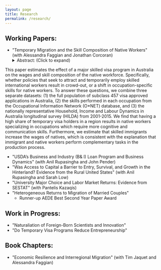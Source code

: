 ```yaml
---
layout: page
title: Research
permalink: /research/
---
```

## Working Papers: 
* "Temporary Migration and the Skill Composition of Native Workers" (with Alessandra Faggian and Jonathan Corcoran)
  <details>
      <summary>Abstract: (Click to expand)</summary>
This paper estimates the effect of a major skilled visa program in Australia on the wages and skill composition of the native workforce. Specifically, whether policies that seek to attract and
temporarily employ skilled international workers result in crowd-out, or a shift in occupation-specific skills for native workers. To answer these questions, we combine three separate datasets: (1) the
full population of subclass 457 visa approved applications in Australia, (2) the skills performed in each occupation from the Occupational Information Network (O*NET) database, and (3) the
nationally representative Household, Income and Labour Dynamics in Australia longitudinal survey (HILDA) from 2001-2015. We find that having a high share of temporary visa holders in a region
results in native workers specializing in occupations which require more cognitive and communication skills. Furthermore, we estimate that skilled immigrants increase the wages of natives, which is
consistent with the explanation that immigrant and native workers perform complementary tasks in the production process.
    </details>
* "USDA’s Business and Industry (B& I) Loan Program and Business Dynamics" (with Anil Rupasingha and John Pender)
* "Was Access to Capital a Barrier to Entry, Survival, and Growth in the Hinterland? Evidence from the Rural United States" (with Anil Rupasingha and Sarah Low)
* "University Major Choice and Labor Market Returns: Evidence from SESTAT" (with Pantelis Kazaqis)
* "Heterogeneous Returns to Migration of Married Couples"
	* Runner-up AEDE Best Second Year Paper Award
	
## Work in Progress:
* "Naturaliation of Foreign-Born Scientists and Innovation"
* "Do Temporary Visa Programs Reduce Entrepreneurship"

## Book Chapters:
* "Economic Resilience and Interregional Migration" (with Tim Jaquet and Alessandra Faggian)

